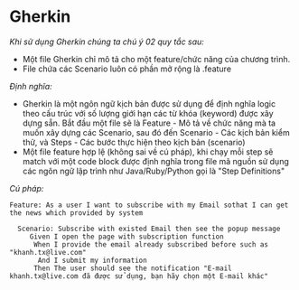 # Gherkin

_Khi sử dụng Gherkin chúng ta chú ý 02 quy tắc sau:_
- Một file Gherkin chỉ mô tả cho một feature/chức năng của chương trình.
- File chứa các Scenario luôn có phần mở rộng là .feature

_Định nghĩa:_ 
 - Gherkin là một ngôn ngữ kịch bản được sử dụng để định nghĩa logic theo cấu trúc với số lượng giới hạn các từ khóa (keyword) được xây dựng sẵn. Bắt đầu một file sẽ là Feature - Mô tả về chức năng mà ta muốn xây dựng các Scenario, sau đó đến Scenario - Các kịch bản kiểm thử, và Steps - Các bước thực hiện theo kịch bản (scenario)
 - Một file feature hợp lệ (không sai về cú pháp), khi chạy mỗi step sẽ match với một code block được định nghĩa trong file mã nguồn sử dụng các ngôn ngữ lập trình như Java/Ruby/Python gọi là "Step Definitions"

_Cú pháp:_

    Feature: As a user I want to subscribe with my Email sothat I can get the news which provided by system
   
      Scenario: Subscribe with existed Email then see the popup message
         Given I open the page with subscription function
          When I provide the email already subscribed before such as "khanh.tx@live.com"
           And I submit my information
          Then The user should see the notification "E-mail khanh.tx@live.com đã được sử dụng, bạn hãy chọn một E-mail khác"
  

